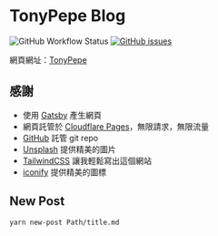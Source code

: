 # TonyPepe Blog

![GitHub Workflow Status](https://img.shields.io/github/workflow/status/TonyPepeBear/HugoBlog/github%20pages?style=flat-square)
[![GitHub issues](https://img.shields.io/github/issues/TonyPepeBear/HugoBlog?style=flat-square)](https://github.com/TonyPepeBear/HugoBlog/issues)

網頁網址：[TonyPepe](https://tonypepe.com)

## 感謝

- 使用 [Gatsby](https://gatsbyjs.com/) 產生網頁
- 網頁託管於 [Cloudflare Pages](https://pages.cloudflare.com/)，無限請求，無限流量
- [GitHub](https://github.com) 託管 git repo
- [Unsplash](https://unsplash.com/) 提供精美的圖片
- [TailwindCSS](https://tailwindcss.com/) 讓我輕鬆寫出這個網站
- [iconify](https://iconify.design/) 提供精美的圖標

## New Post

```bash
yarn new-post Path/title.md
```
